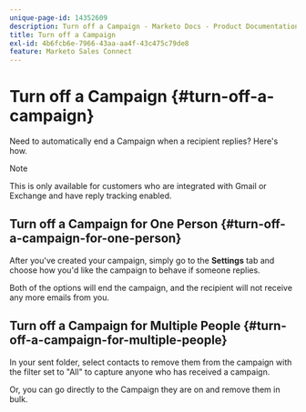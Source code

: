 ```yaml
---
unique-page-id: 14352609
description: Turn off a Campaign - Marketo Docs - Product Documentation
title: Turn off a Campaign
exl-id: 4b6fcb6e-7966-43aa-aa4f-43c475c79de8
feature: Marketo Sales Connect
---
```

# Turn off a Campaign {#turn-off-a-campaign}

Need to automatically end a Campaign when a recipient replies? Here's how.

>[!NOTE]
>
>This is only available for customers who are integrated with Gmail or Exchange and have reply tracking enabled.

## Turn off a Campaign for One Person {#turn-off-a-campaign-for-one-person}

After you've created your campaign, simply go to the **Settings** tab and choose how you'd like the campaign to behave if someone replies.

Both of the options will end the campaign, and the recipient will not receive any more emails from you.

## Turn off a Campaign for Multiple People {#turn-off-a-campaign-for-multiple-people}

In your sent folder, select contacts to remove them from the campaign with the filter set to "All" to capture anyone who has received a campaign.

Or, you can go directly to the Campaign they are on and remove them in bulk.
